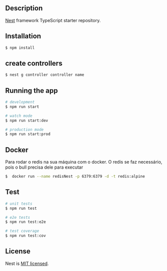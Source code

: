 ## Description

[Nest](https://github.com/nestjs/nest) framework TypeScript starter repository.

## Installation

```bash
$ npm install
```

## create controllers

```bash
$ nest g controller controller name
```

## Running the app

```bash
# development
$ npm run start

# watch mode
$ npm run start:dev

# production mode
$ npm run start:prod
```

## Docker

Para rodar o redis na sua máquina com o docker. O redis se faz necessário, pois
o bull precisa dele para executar

```bash
$  docker run --name redisNest -p 6379:6379 -d -t redis:alpine
```

## Test

```bash
# unit tests
$ npm run test

# e2e tests
$ npm run test:e2e

# test coverage
$ npm run test:cov
```

## License

Nest is [MIT licensed](LICENSE).
